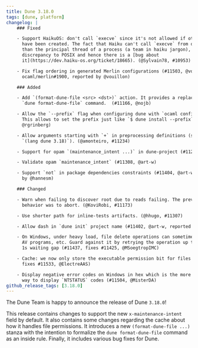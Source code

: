 ```yaml
---
title: Dune 3.18.0
tags: [dune, platform]
changelog: |
    ### Fixed

    - Support HaikuOS: don't call `execve` since it's not allowed if other pthreads
      have been created. The fact that Haiku can't call `execve` from other threads
      than the principal thread of a process (a team in haiku jargon), is a
      discrepancy to POSIX and hence there is a [bug about
      it](https://dev.haiku-os.org/ticket/18665). (@Sylvain78, #10953)

    - Fix flag ordering in generated Merlin configurations (#11503, @voodoos, fixes
      ocaml/merlin#1900, reported by @vouillon)

    ### Added

    - Add `(format-dune-file <src> <dst>)` action. It provides a replacement to
      `dune format-dune-file` command.  (#11166, @nojb)

    - Allow the `--prefix` flag when configuring dune with `ocaml configure.ml`.
      This allows to set the prefix just like `$ dune install --prefix`. (#11172,
      @rgrinberg)

    - Allow arguments starting with `+` in preprocessing definitions (starting with
      `(lang dune 3.18)`). (@amonteiro, #11234)

    - Support for opam `(maintenance_intent ...)` in dune-project (#11274, @art-w)

    - Validate opam `maintenance_intent` (#11308, @art-w)

    - Support `not` in package dependencies constraints (#11404, @art-w, reported
      by @hannesm)

    ### Changed

    - Warn when failing to discover root due to reads failing. The previous
      behavior was to abort. (@KoviRobi, #11173)

    - Use shorter path for inline-tests artifacts. (@hhugo, #11307)

    - Allow dash in `dune init` project name (#11402, @art-w, reported by @saroupille)

    - On Windows, under heavy load, file delete operations can sometimes fail due to
      AV programs, etc. Guard against it by retrying the operation up to 30x with a
      1s waiting gap (#11437, fixes #11425, @MSoegtropIMC)

    - Cache: we now only store the executable permission bit for files (#11541,
      fixes #11533, @ElectreAAS)

    - Display negative error codes on Windows in hex which is the more customary
      way to display `NTSTATUS` codes (#11504, @MisterDA)
github_release_tags: [3.18.0]
---
```

The Dune Team is happy to announce the release of Dune `3.18.0`!

This release contains changes to support the new `x-maintenance-intent` field
by default. It also contains some changes regarding the cache about how it
handles file permissions. It introduces a new `(format-dune-file ...)` stanza
with the intention to formalize the `dune format-dune-file` command as an inside
rule. Finally, it includes various bug fixes for Dune.
